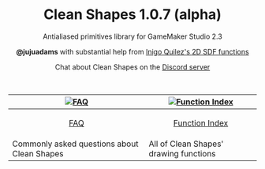 <h1 align="center">Clean Shapes 1.0.7 (alpha)</h1>

<p align="center">Antialiased primitives library for GameMaker Studio 2.3</p>

<p align="center"><b>@jujuadams</b> with substantial help from <a href="https://www.iquilezles.org/">Inigo Quilez's </a><a href="https://www.iquilezles.org/www/articles/distfunctions2d/distfunctions2d.htm">2D SDF functions</a></p>

<p align="center">Chat about Clean Shapes on the <a href="https://discord.gg/8krYCqr">Discord server</a></p>

&nbsp;

|[![FAQ](https://raw.githubusercontent.com/wiki/JujuAdams/scribble/images/faq.png)](https://github.com/JujuAdams/Clean-Shapes/wiki/FAQ)|[![Function Index](https://raw.githubusercontent.com/wiki/JujuAdams/scribble/images/code.png)](https://github.com/JujuAdams/Clean-Shapes/wiki/Function-Index)|
|----------------------|----------------------|
|<p align="center">[FAQ](https://github.com/JujuAdams/Clean-Shapes/wiki/FAQ)</p>|<p align="center">[Function Index](https://github.com/JujuAdams/Clean-Shapes/wiki/Function-Index)</p>|
|Commonly asked questions about Clean Shapes|All of Clean Shapes' drawing functions|
